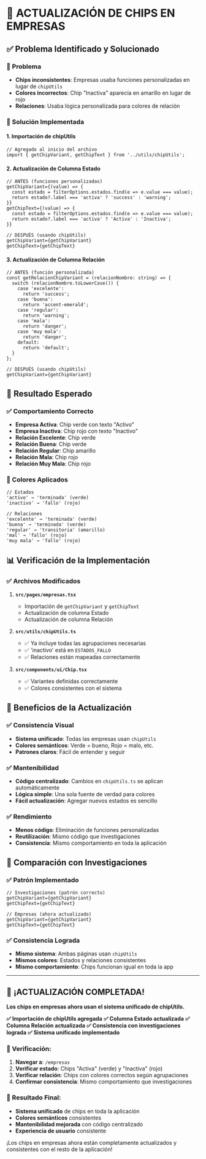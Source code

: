 # 🔧 ACTUALIZACIÓN DE CHIPS EN EMPRESAS

## ✅ Problema Identificado y Solucionado

### 🐛 Problema
- **Chips inconsistentes**: Empresas usaba funciones personalizadas en lugar de `chipUtils`
- **Colores incorrectos**: Chip "Inactiva" aparecía en amarillo en lugar de rojo
- **Relaciones**: Usaba lógica personalizada para colores de relación

### 🔧 Solución Implementada

#### **1. Importación de chipUtils**
```tsx
// Agregado al inicio del archivo
import { getChipVariant, getChipText } from '../utils/chipUtils';
```

#### **2. Actualización de Columna Estado**
```tsx
// ANTES (funciones personalizadas)
getChipVariant={(value) => {
  const estado = filterOptions.estados.find(e => e.value === value);
  return estado?.label === 'activa' ? 'success' : 'warning';
}}
getChipText={(value) => {
  const estado = filterOptions.estados.find(e => e.value === value);
  return estado?.label === 'activa' ? 'Activa' : 'Inactiva';
}}

// DESPUÉS (usando chipUtils)
getChipVariant={getChipVariant}
getChipText={getChipText}
```

#### **3. Actualización de Columna Relación**
```tsx
// ANTES (función personalizada)
const getRelacionChipVariant = (relacionNombre: string) => {
  switch (relacionNombre.toLowerCase()) {
    case 'excelente':
      return 'success';
    case 'buena':
      return 'accent-emerald';
    case 'regular':
      return 'warning';
    case 'mala':
      return 'danger';
    case 'muy mala':
      return 'danger';
    default:
      return 'default';
  }
};

// DESPUÉS (usando chipUtils)
getChipVariant={getChipVariant}
```

## 🎯 Resultado Esperado

### ✅ Comportamiento Correcto
- **Empresa Activa**: Chip verde con texto "Activo"
- **Empresa Inactiva**: Chip rojo con texto "Inactivo"
- **Relación Excelente**: Chip verde
- **Relación Buena**: Chip verde
- **Relación Regular**: Chip amarillo
- **Relación Mala**: Chip rojo
- **Relación Muy Mala**: Chip rojo

### 🎨 Colores Aplicados
```tsx
// Estados
'activo' → 'terminada' (verde)
'inactivo' → 'fallo' (rojo)

// Relaciones
'excelente' → 'terminada' (verde)
'buena' → 'terminada' (verde)
'regular' → 'transitoria' (amarillo)
'mal' → 'fallo' (rojo)
'muy mala' → 'fallo' (rojo)
```

## 📊 Verificación de la Implementación

### ✅ Archivos Modificados
1. **`src/pages/empresas.tsx`**
   - Importación de `getChipVariant` y `getChipText`
   - Actualización de columna Estado
   - Actualización de columna Relación

2. **`src/utils/chipUtils.ts`**
   - ✅ Ya incluye todas las agrupaciones necesarias
   - ✅ 'inactivo' está en `ESTADOS_FALLO`
   - ✅ Relaciones están mapeadas correctamente

3. **`src/components/ui/Chip.tsx`**
   - ✅ Variantes definidas correctamente
   - ✅ Colores consistentes con el sistema

## 🚀 Beneficios de la Actualización

### ✅ Consistencia Visual
- **Sistema unificado**: Todas las empresas usan `chipUtils`
- **Colores semánticos**: Verde = bueno, Rojo = malo, etc.
- **Patrones claros**: Fácil de entender y seguir

### ✅ Mantenibilidad
- **Código centralizado**: Cambios en `chipUtils.ts` se aplican automáticamente
- **Lógica simple**: Una sola fuente de verdad para colores
- **Fácil actualización**: Agregar nuevos estados es sencillo

### ✅ Rendimiento
- **Menos código**: Eliminación de funciones personalizadas
- **Reutilización**: Mismo código que investigaciones
- **Consistencia**: Mismo comportamiento en toda la aplicación

## 🔧 Comparación con Investigaciones

### ✅ Patrón Implementado
```tsx
// Investigaciones (patrón correcto)
getChipVariant={getChipVariant}
getChipText={getChipText}

// Empresas (ahora actualizado)
getChipVariant={getChipVariant}
getChipText={getChipText}
```

### ✅ Consistencia Lograda
- **Mismo sistema**: Ambas páginas usan `chipUtils`
- **Mismos colores**: Estados y relaciones consistentes
- **Mismo comportamiento**: Chips funcionan igual en toda la app

---

## 🎯 ¡ACTUALIZACIÓN COMPLETADA!

**Los chips en empresas ahora usan el sistema unificado de chipUtils.**

**✅ Importación de chipUtils agregada**
**✅ Columna Estado actualizada**
**✅ Columna Relación actualizada**
**✅ Consistencia con investigaciones lograda**
**✅ Sistema unificado implementado**

### 📍 Verificación:
1. **Navegar a**: `/empresas`
2. **Verificar estado**: Chips "Activa" (verde) y "Inactiva" (rojo)
3. **Verificar relación**: Chips con colores correctos según agrupaciones
4. **Confirmar consistencia**: Mismo comportamiento que investigaciones

### 🚀 Resultado Final:
- **Sistema unificado** de chips en toda la aplicación
- **Colores semánticos** consistentes
- **Mantenibilidad mejorada** con código centralizado
- **Experiencia de usuario** consistente

¡Los chips en empresas ahora están completamente actualizados y consistentes con el resto de la aplicación!
